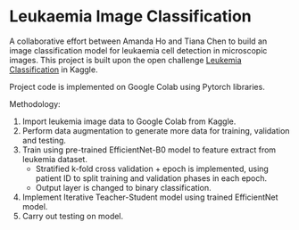 # Leukaemia Image Classification

A collaborative effort between Amanda Ho and Tiana Chen to build an image classification model for leukaemia cell detection in microscopic images. This project is built upon the open challenge [Leukemia Classification](https://www.kaggle.com/andrewmvd/leukemia-classification) in Kaggle.

Project code is implemented on Google Colab using Pytorch libraries.

Methodology:
1. Import leukemia image data to Google Colab from Kaggle.
2. Perform data augmentation to generate more data for training, validation and testing.
3. Train using pre-trained EfficientNet-B0 model to feature extract from leukemia dataset. 
    - Stratified k-fold cross validation + epoch is implemented, using patient ID to split training and validation phases in each epoch.
    - Output layer is changed to binary classification.
5. Implement Iterative Teacher-Student model using trained EfficientNet model.
6. Carry out testing on model.
